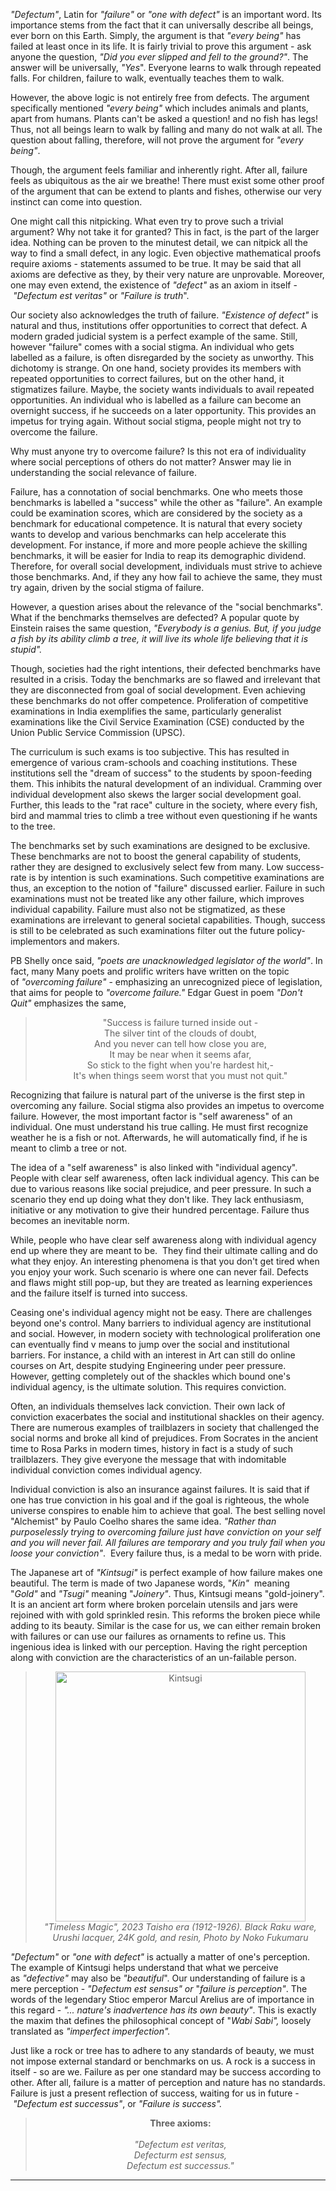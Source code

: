 
_"Defectum"_, Latin for _"failure"_ or _"one with defect"_ is an important word. Its importance stems from the fact that it can universally describe all beings, ever born on this Earth. Simply, the argument is that _"every being"_ has failed at least once in its life. It is fairly trivial to prove this argument - ask anyone the question, _"Did you ever slipped and fell to the ground?"_. The answer will be universally, _"Yes_". Everyone learns to walk through repeated falls. For children, failure to walk, eventually teaches them to walk.  
  
However, the above logic is not entirely free from defects. The argument specifically mentioned _"every being"_ which includes animals and plants, apart from humans. Plants can't be asked a question! and no fish has legs! Thus, not all beings learn to walk by falling and many do not walk at all. The question about falling, therefore, will not prove the argument for _"every being"_.

Though, the argument feels familiar and inherently right. After all, failure feels as ubiquitous as the air we breathe! There must exist some other proof of the argument that can be extend to plants and fishes, otherwise our very instinct can come into question.  

One might call this nitpicking. What even try to prove such a trivial argument? Why not take it for granted? This in fact, is the part of the larger idea. Nothing can be proven to the minutest detail, we can nitpick all the way to find a small defect, in any logic. Even objective mathematical proofs require axioms - statements assumed to be true. It may be said that all axioms are defective as they, by their very nature are unprovable. Moreover, one may even extend, the existence of _"defect"_ as an axiom in itself - _"Defectum est veritas"_ or _"Failure is truth_".

Our society also acknowledges the truth of failure. _"Existence of defect"_ is natural and thus, institutions offer opportunities to correct that defect. A modern graded judicial system is a perfect example of the same. Still, however "failure" comes with a social stigma. An individual who gets labelled as a failure, is often disregarded by the society as unworthy. This dichotomy is strange. On one hand, society provides its members with repeated opportunities to correct failures, but on the other hand, it stigmatizes failure. Maybe, the society wants individuals to avail repeated opportunities. An individual who is labelled as a failure can become an overnight success, if he succeeds on a later opportunity. This provides an impetus for trying again. Without social stigma, people might not try to overcome the failure.

Why must anyone try to overcome failure? Is this not era of individuality where social perceptions of others do not matter? Answer may lie in understanding the social relevance of failure.

Failure, has a connotation of social benchmarks. One who meets those benchmarks is labelled a "success" while the other as "failure". An example could be examination scores, which are considered by the society as a benchmark for educational competence. It is natural that every society wants to develop and various benchmarks can help accelerate this development. For instance, if more and more people achieve the skilling benchmarks, it will be easier for India to reap its demographic dividend. Therefore, for overall social development, individuals must strive to achieve those benchmarks. And, if they any how fail to achieve the same, they must try again, driven by the social stigma of failure.

However, a question arises about the relevance of the "social benchmarks". What if the benchmarks themselves are defected? A popular quote by Einstein raises the same question, _"Everybody is a genius. But, if you judge a fish by its ability climb a tree, it will live its whole life believing that it is stupid"._

Though, societies had the right intentions, their defected benchmarks have resulted in a crisis. Today the benchmarks are so flawed and irrelevant that they are disconnected from goal of social development. Even achieving these benchmarks do not offer competence. Proliferation of competitive examinations in India exemplifies the same, particularly generalist examinations like the Civil Service Examination (CSE) conducted by the Union Public Service Commission (UPSC). 

The curriculum is such exams is too subjective. This has resulted in emergence of various cram-schools and coaching institutions. These institutions sell the "dream of success" to the students by spoon-feeding them. This inhibits the natural development of an individual. Cramming over individual development also skews the larger social development goal. Further, this leads to the "rat race" culture in the society, where every fish, bird and mammal tries to climb a tree without even questioning if he wants to the tree.

The benchmarks set by such examinations are designed to be exclusive. These benchmarks are not to boost the general capability of students, rather they are designed to exclusively select few from many. Low success-rate is by intention is such examinations. Such competitive examinations are thus, an exception to the notion of "failure" discussed earlier. Failure in such examinations must not be treated like any other failure, which improves individual capability. Failure must also not be stigmatized, as these examinations are irrelevant to general societal capabilities. Though, success is still to be celebrated as such examinations filter out the future policy-implementors and makers.

PB Shelly once said, _"poets are unacknowledged legislator of the world"_. In fact, many Many poets and prolific writers have written on the topic of _"overcoming failure"_ - emphasizing an unrecognized piece of legislation, that aims for people to _"overcome failure."_ Edgar Guest in poem _"Don't Quit"_ emphasizes the same,

><p align="center"> "Success is failure turned inside out -<br>The silver tint of the clouds of doubt,<br>And you never can tell how close you are,<br>It may be near when it seems afar,<br>So stick to the fight when you're hardest hit,-<br>It's when things seem worst that you must not quit."</p>

Recognizing that failure is natural part of the universe is the first step in overcoming any failure. Social stigma also provides an impetus to overcome failure. However, the most important factor is "self awareness" of an individual. One must understand his true calling. He must first recognize weather he is a fish or not. Afterwards, he will automatically find, if he is meant to climb a tree or not. 

The idea of a "self awareness" is also linked with "individual agency". People with clear self awareness, often lack individual agency. This can be due to various reasons like social prejudice, and peer pressure. In such a scenario they end up doing what they don't like. They lack enthusiasm, initiative or any motivation to give their hundred percentage. Failure thus becomes an inevitable norm.

While, people who have clear self awareness along with individual agency end up where they are meant to be.  They find their ultimate calling and do what they enjoy. An interesting phenomena is that you don't get tired when you enjoy your work. Such scenario is where one can never fail. Defects and flaws might still pop-up, but they are treated as learning experiences and the failure itself is turned into success.

Ceasing one's individual agency might not be easy. There are challenges beyond one's control. Many barriers to individual agency are institutional and social. However, in modern society with technological proliferation one can eventually find v means to jump over the social and institutional barriers. For instance, a child with an interest in Art can still do online courses on Art, despite studying Engineering under peer pressure. However, getting completely out of the shackles which bound one's individual agency, is the ultimate solution. This requires conviction.

Often, an individuals themselves lack conviction. Their own lack of conviction exacerbates the social and institutional shackles on their agency. There are numerous examples of trailblazers in society that challenged the social norms and broke all kind of prejudices. From Socrates in the ancient time to Rosa Parks in modern times, history in fact is a study of such trailblazers. They give everyone the message that with indomitable individual conviction comes individual agency.

Individual conviction is also an insurance against failures. It is said that if one has true conviction in his goal and if the goal is righteous, the whole universe conspires to enable him to achieve that goal. The best selling novel "Alchemist" by Paulo Coelho shares the same idea. _"Rather than purposelessly trying to overcoming failure just have conviction on your self and you will never fail. All failures are temporary and you truly fail when you loose your conviction"_.  Every failure thus, is a medal to be worn with pride.

The Japanese art of _"Kintsugi"_ is perfect example of how failure makes one beautiful. The term is made of two Japanese words, "_Kin"_  meaning "_Gold"_ and _"Tsugi"_ meaning "_Joinery"_. Thus, Kintsugi means "gold-joinery". It is an ancient art form where broken porcelain utensils and jars were rejoined with with gold sprinkled resin. This reforms the broken piece while adding to its beauty. Similar is the case for us, we can either remain broken with failures or can use our failures as ornaments to refine us. This ingenious idea is linked with our perception. Having the right perception along with conviction are the characteristics of an un-failable person.

><p align="center"> <img src="https://wpmedia.japanesegarden.org/cb:x8nE.2f3ba/w:auto/h:auto/q:mauto/ig:avif/id:92b210033c21e747673b9cc7973ebb3d/https://japanesegarden.org/2-art.jpg" alt="Kintsugi" width="400"/><br><i>"Timeless Magic", 2023 Taisho era (1912-1926). Black Raku ware, Urushi lacquer, 24K gold, and resin, Photo by Noko Fukumaru</i></p>

_"Defectum"_ or _"one with defect"_ is actually a matter of one's perception. The example of Kintsugi helps understand that what we perceive as _"defective"_ may also be _"beautiful_". Our understanding of failure is a mere perception - _"Defectum est sensus" or_ "_failure is perception"_. The words of the legendary Stioc emperor Marcul Arelius are of importance in this regard - _"... nature's inadvertence has its own beauty"_. This is exactly the maxim that defines the philosophical concept of "_Wabi Sabi",_ loosely translated as _"imperfect imperfection"._

Just like a rock or tree has to adhere to any standards of beauty, we must not impose external standard or benchmarks on us. A rock is a success in itself - so are we. Failure as per one standard may be success according to other. After all, failure is a matter of perception and nature has no standards. Failure is just a present reflection of success, waiting for us in future - _"Defectum est successus"_, or _"Failure is success"._

><p align="center"> <b>Three axioms:</b><br><br><i>"Defectum est veritas,<br>Defecturm est sensus,<br>Defectum est successus."</i></p>

---
